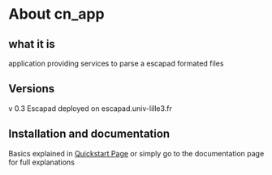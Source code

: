 # About cn_app

## what it is
application providing services to parse a escapad formated files

## Versions
v 0.3 Escapad deployed on escapad.univ-lille3.fr


## Installation and documentation

Basics explained in [Quickstart Page](documentation/quickstart.md) or simply go to the documentation page for full explanations

